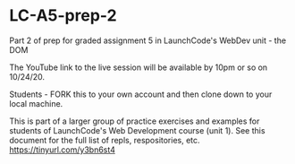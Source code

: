 # LC-A5-prep-2

Part 2 of prep for graded assignment 5 in LaunchCode's WebDev unit - the DOM

The YouTube link to the live session will be available by 10pm or so on 10/24/20.

Students - FORK this to your own account and then clone down to your local machine.

This is part of a larger group of practice exercises and examples for students of LaunchCode's Web Development course (unit 1). See this document for the full list of repls, respositories, etc. https://tinyurl.com/y3bn6st4
